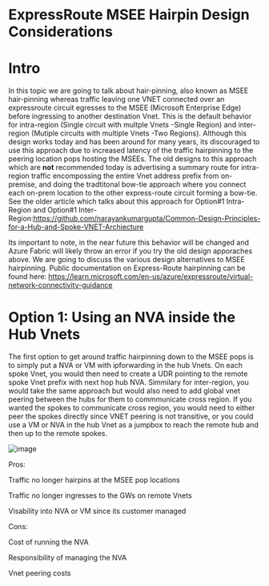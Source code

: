 # ExpressRoute MSEE Hairpin Design Considerations

# Intro
In this topic we are going to talk about hair-pinning, also known as MSEE hair-pinning whereas traffic leaving one VNET connected over an expressroute circuit egresses to the MSEE (Microsoft Enterprise Edge) before ingressing to another destination Vnet. This is the default behavior for intra-region (Single circuit with multple Vnets -Single Region) and inter-region (Mutiple circuits with multiple Vnets -Two Regions). Although this design works today and has been around for many years, its discouraged to use this approach due to increased latency of the traffic hairpinning to the peering location pops hosting the MSEEs. The old designs to this approach which are **not** recommended today is advertising a summary route for intra-region traffic encompossing the entire Vnet address prefix from on-premise, and doing the tradtitonal bow-tie approach where you connect each on-prem location to the other express-route circuit forming a bow-tie. See the older article which talks about this approach for Option#1 Intra-Region and Option#1 Inter-Region:https://github.com/narayankumargupta/Common-Design-Principles-for-a-Hub-and-Spoke-VNET-Archiecture

Its important to note, in the near future this behavior will be changed and Azure Fabric will likely throw an error if you try the old design apporaches above. We are going to discuss the various design alternatives to MSEE hairpinning. Public documentation on Express-Route hairpinning can be found here: https://learn.microsoft.com/en-us/azure/expressroute/virtual-network-connectivity-guidance

# Option 1: Using an NVA inside the Hub Vnets
The first option to get around traffic hairpinning down to the MSEE pops is to simply put a NVA or VM with ipforwarding in the hub Vnets. On each spoke Vnet, you would then need to create a UDR pointing to the remote spoke Vnet prefix with next hop hub NVA. Simmilary for inter-region, you would take the same approach but would also need to add global vnet peering between the hubs for them to commmunicate cross region. If you wanted the spokes to communicate cross region, you would need to either peer the spokes directly since VNET peering is not transitive, or you could use a VM or NVA in the hub Vnet as a jumpbox to reach the remote hub and then up to the remote spokes.

![image](https://user-images.githubusercontent.com/55964102/197367249-41503897-a47b-4d70-a47b-f99ee0768a95.png)


Pros:

Traffic no longer hairpins at the MSEE pop locations

Traffic no longer ingresses to the GWs on remote Vnets

Visability into NVA or VM since its customer managed

Cons:

Cost of running the NVA

Responsibility of managing the NVA

Vnet peering costs


